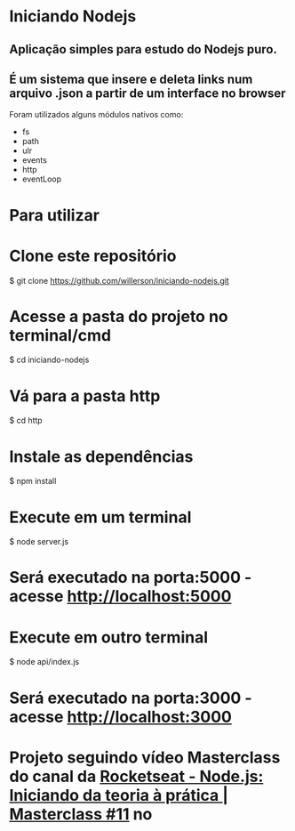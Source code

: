 # Iniciando Nodejs

## Aplicação simples para estudo do Nodejs puro.
## É um sistema que insere e deleta links num arquivo .json a partir de um interface no browser

Foram utilizados alguns módulos nativos como:
* fs
* path
* ulr
* events
* http
* eventLoop



# Para utilizar
# Clone este repositório
$ git clone <https://github.com/willerson/iniciando-nodejs.git>

# Acesse a pasta do projeto no terminal/cmd
$ cd iniciando-nodejs

# Vá para a pasta http
$ cd http

# Instale as dependências
$ npm install

# Execute em um terminal
$ node server.js
# Será executado na porta:5000 - acesse <http://localhost:5000> 

# Execute em outro terminal
$ node api/index.js 
# Será executado na porta:3000 - acesse <http://localhost:3000> 

# Projeto seguindo vídeo Masterclass do canal da [Rocketseat - Node.js: Iniciando da teoria à prática | Masterclass #11](https://www.youtube.com/watch?v=DiXbJL3iWVs&ab_channel=Rocketseat) no 
